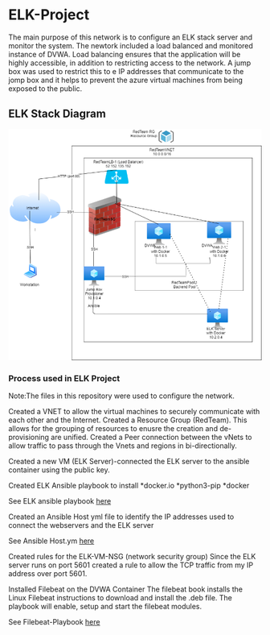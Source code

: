 # ELK-Project

The main purpose of this network is to configure an ELK stack server and monitor the system.  The newtork included a  load balanced and monitored instance of DVWA.  Load balancing ensures that the application will be highly accessible, in addition to restricting access to the network. 
A jump box was used to restrict this to e IP addresses that communicate to the jomp box and it helps to prevent the azure virtual machines from being exposed to the public. 

## ELK Stack Diagram
 ![](https://github.com/S-Varel/ELK-Project/blob/main/ELK%20Project%20Diagram.png)


### Process used in ELK Project
Note:The files in this repository were used to configure the network.


Created a VNET to allow the virtual machines to securely communicate with each other and the Internet. 
Created a Resource Group (RedTeam). This allows for the grouping of resources to enusre the creation and de-provisioning are unified. 
Created a Peer connection between the vNets to allow traffic to pass through the Vnets and regions in bi-directionally.

Created a new VM (ELK Server)-connected the ELK server to the ansible container using the public key. 

Created ELK Ansible playbook to install 
	*docker.io
	*python3-pip
	*docker

See ELK ansible playbook [here](https://github.com/S-Varel/ELK-Project/blob/main/ELK.yml)

Created an Ansible Host yml file to identify the IP addresses used to connect the webservers and the ELK server

See Ansible Host.ym [here](https://github.com/S-Varel/ELK-Project/blob/main/Host.yml)

Created rules for the ELK-VM-NSG (network security group)
	Since the ELK server runs on port 5601 created a rule to allow the TCP traffic from my IP address over port 5601.  

Installed Filebeat on the DVWA Container
The filebeat book installs the Linux Filebeat instructions to download and install the .deb file. The playbook will enable, setup and start the filebeat modules. 

See Filebeat-Playbook [here](https://github.com/S-Varel/ELK-Project/blob/main/Filebeat-Playbook.yml)

